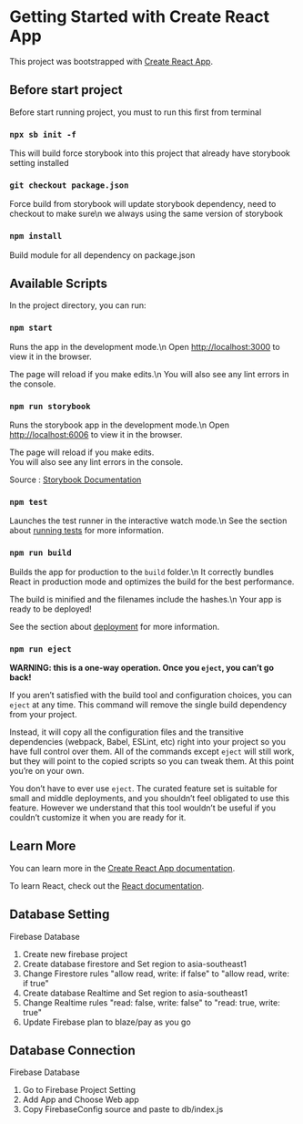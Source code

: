 # Getting Started with Create React App

This project was bootstrapped with [Create React App](https://github.com/facebook/create-react-app).

## Before start project

Before start running project, you must to run this first from terminal

### `npx sb init -f`

This will build force storybook into this project that already have storybook setting installed

### `git checkout package.json`

Force build from storybook will update storybook dependency, need to checkout to make sure\n
we always using the same version of storybook

### `npm install`

Build module for all dependency on package.json


## Available Scripts

In the project directory, you can run:

### `npm start`

Runs the app in the development mode.\n
Open [http://localhost:3000](http://localhost:3000) to view it in the browser.

The page will reload if you make edits.\n
You will also see any lint errors in the console.

### `npm run storybook`

Runs the storybook app in the development mode.\n
Open [http://localhost:6006](http://localhost:6006) to view it in the browser.

The page will reload if you make edits.\
You will also see any lint errors in the console.

Source : [Storybook Documentation](https://storybook.js.org/docs/react/get-started/introduction)

### `npm test`

Launches the test runner in the interactive watch mode.\n
See the section about [running tests](https://facebook.github.io/create-react-app/docs/running-tests) for more information.

### `npm run build`

Builds the app for production to the `build` folder.\n
It correctly bundles React in production mode and optimizes the build for the best performance.

The build is minified and the filenames include the hashes.\n
Your app is ready to be deployed!

See the section about [deployment](https://facebook.github.io/create-react-app/docs/deployment) for more information.

### `npm run eject`

**WARNING: this is a one-way operation. Once you `eject`, you can’t go back!**

If you aren’t satisfied with the build tool and configuration choices, you can `eject` at any time. This command will remove the single build dependency from your project.

Instead, it will copy all the configuration files and the transitive dependencies (webpack, Babel, ESLint, etc) right into your project so you have full control over them. All of the commands except `eject` will still work, but they will point to the copied scripts so you can tweak them. At this point you’re on your own.

You don’t have to ever use `eject`. The curated feature set is suitable for small and middle deployments, and you shouldn’t feel obligated to use this feature. However we understand that this tool wouldn’t be useful if you couldn’t customize it when you are ready for it.

## Learn More

You can learn more in the [Create React App documentation](https://facebook.github.io/create-react-app/docs/getting-started).

To learn React, check out the [React documentation](https://reactjs.org/).

## Database Setting

Firebase Database

1. Create new firebase project 
2. Create database firestore and Set region to asia-southeast1 
3. Change Firestore rules "allow read, write: if false" to "allow read, write: if true"
4. Create database Realtime and Set region to asia-southeast1 
5. Change Realtime rules "read: false, write: false" to "read: true, write: true"
6. Update Firebase plan to blaze/pay as you go

## Database Connection

Firebase Database

1. Go to Firebase Project Setting 
2. Add App and Choose Web app 
3. Copy FirebaseConfig source and paste to db/index.js
